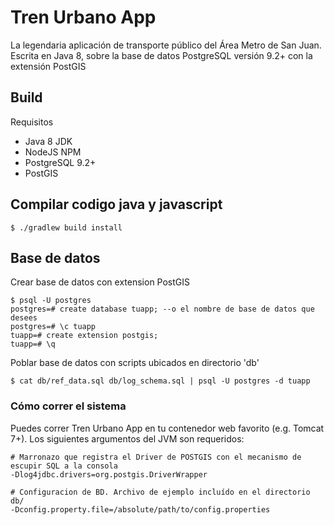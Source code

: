 # Tren Urbano App

La legendaria aplicación de transporte público del Área Metro de San Juan. Escrita en Java 8, 
sobre la base de datos PostgreSQL versión 9.2+ con la extensión PostGIS

## Build

Requisitos

* Java 8 JDK
* NodeJS NPM
* PostgreSQL 9.2+
* PostGIS

## Compilar codigo java y javascript

    $ ./gradlew build install

## Base de datos

Crear base de datos con extension PostGIS

    $ psql -U postgres
    postgres=# create database tuapp; --o el nombre de base de datos que desees
    postgres=# \c tuapp
    tuapp=# create extension postgis;
    tuapp=# \q
    
Poblar base de datos con scripts ubicados en directorio 'db'    

    $ cat db/ref_data.sql db/log_schema.sql | psql -U postgres -d tuapp

### Cómo correr el sistema

Puedes correr Tren Urbano App en tu contenedor web favorito (e.g. Tomcat 7+). Los siguientes argumentos del JVM son requeridos:

    # Marronazo que registra el Driver de POSTGIS con el mecanismo de escupir SQL a la consola 
    -Dlog4jdbc.drivers=org.postgis.DriverWrapper 

    # Configuracion de BD. Archivo de ejemplo incluído en el directorio db/
    -Dconfig.property.file=/absolute/path/to/config.properties
